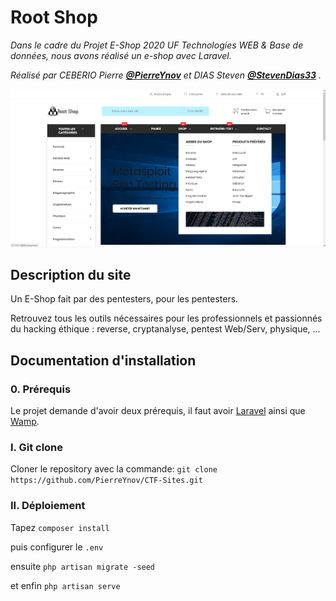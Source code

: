 # Root Shop

_Dans le cadre du Projet E-Shop 2020 UF Technologies WEB & Base de données, nous avons réalisé un e-shop avec Laravel._


_Réalisé par CEBERIO Pierre **[@PierreYnov](https://github.com/PierreYnov)** et DIAS Steven **[@StevenDias33](https://github.com/StevenDias33)** ._


![](https://github.com/PierreYnov/CTF-Sites/blob/master/Root-Shop/slides/images/rootshop.png)



## Description du site

Un E-Shop fait par des pentesters, pour les pentesters.

Retrouvez tous les outils nécessaires pour les professionnels et passionnés du hacking éthique : reverse, cryptanalyse, pentest Web/Serv, physique, …


## Documentation d'installation

### 0. Prérequis

Le projet demande d'avoir deux prérequis, il faut avoir [Laravel](https://laravel.com/docs/4.2) ainsi que [Wamp](https://sourceforge.net/projects/wampserver/).

### I. Git clone

Cloner le repository avec la commande: `git clone https://github.com/PierreYnov/CTF-Sites.git`

### II. Déploiement

Tapez 
`composer install`

puis configurer le `.env `

ensuite
`php artisan migrate -seed`

et enfin `php artisan serve`

